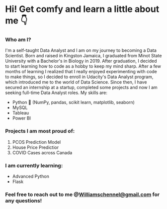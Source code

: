# Hi! Get comfy and learn a little about me :point_down:

### Who am I?
I'm a self-taught Data Analyst and I am on my journey to becoming a Data Scientist. Born and raised in Kingston Jamaica, I graduated from Minot State University with a Bachelor's in Biology in 2019. After graduation, I decided to start learning how to code as a hobby to keep my mind sharp. After a few months of learning I realized that I really enjoyed experimenting with code to make things, so I decided to enroll in Udacity's Data Analyst program, which introduced me to the world of Data Science. Since then, I have secured an internship at a startup, completed some projects and now I am seeking full-time Data Analyst roles. My skills are:
  - Python :snake: (NumPy, pandas, scikit learn, matplotlib, seaborn)
  - MySQL
  - Tableau
  - Power BI

### Projects I am most proud of:
1. PCOS Prediction Model 
2. House Price Predictior
3. COVID Cases across Canada

### I am currently learning:
   - Advanced Python
   - Flask
    
### Feel free to reach out to me @Williamschennel@gmail.com for any questions! 
<!--
**chenw-3/chenw-3** is a ✨ _special_ ✨ repository because its `README.md` (this file) appears on your GitHub profile.

Here are some ideas to get you started:

- 🔭 I’m currently working on ...
- 🌱 I’m currently learning ...
- 👯 I’m looking to collaborate on ...
- 🤔 I’m looking for help with ...
- 💬 Ask me about ...
- 📫 How to reach me: ...
- 😄 Pronouns: ...
- ⚡ Fun fact: ...
-->
